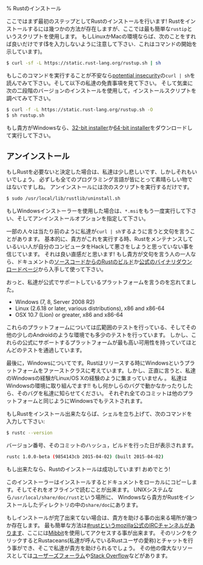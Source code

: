 % Rustのインストール

ここではまず最初のステップとしてRustのインストールを行います!
Rustをインストールするには幾つかの方法が存在しますが、ここでは最も簡単な`rustip`というスクリプトを使用します。
もしLinuxかMacの環境ならば、次のことをすれば良いだけです($を入力しないように注意して下さい．これはコマンドの開始を示しています)。

```bash
$ curl -sf -L https://static.rust-lang.org/rustup.sh | sh
```

もしこのコマンドを実行することが不安なら[potential insecurity][insecurity]の`curl
| sh`を読んでみて下さい。そして以下の私達の免責事項を見て下さい。
そして気楽に次の二段階のバージョンのインストールを使用して，インストールスクリプトを調べてみて下さい。

```bash
$ curl -f -L https://static.rust-lang.org/rustup.sh -O
$ sh rustup.sh
```

[insecurity]: http://curlpipesh.tumblr.com

もし貴方がWindowsなら、[32-bit installer][win32]か[64-bit installer][win64]をダウンロードして実行して下さい。

[win32]: https://static.rust-lang.org/dist/rust-1.0.0-beta-i686-pc-windows-gnu.msi
[win64]: https://static.rust-lang.org/dist/rust-1.0.0-beta-x86_64-pc-windows-gnu.msi

## アンインストール

もしRustを必要ないと決定した場合は、私達は少し悲しいです、しかしそれもいいでしょう。
必ずしも全てのプログラミング言語が皆にとって素晴らしい物ではないですしね。
アンインストールには次のスクリプトを実行するだけです。

```bash
$ sudo /usr/local/lib/rustlib/uninstall.sh
```

もしWindowsインストーラーを使用した場合は、`*.msi`をもう一度実行して下さい、そしてアンインストールオプションを指定して下さい。

一部の人々は当たり前のように私達が`curl | sh`するように言うと文句を言うことがあります。
基本的に、貴方がこれを実行する時、Rustをメンテナンスしているいい人が自分のコンピュータをHackして悪さをしようと思っていない事を信じています。
それは良い直感だと思います!
もし貴方が文句を言う人の一人なら、ドキュメントの[ソースコードからのRustのビルド][from source]か[公式のバイナリダウンロードページ][install page]から入手して使って下さい。

[from source]: https://github.com/rust-lang/rust#building-from-source
[install page]: http://www.rust-lang.org/install.html

おっと、私達が公式でサポートしているプラットフォームを言うのを忘れてました。

* Windows (7, 8, Server 2008 R2)
* Linux (2.6.18 or later, various distributions), x86 and x86-64
* OSX 10.7 (Lion) or greater, x86 and x86-64

これらのプラットフォームについては広範囲のテストを行っている、そしてその他の少しのAndroidのような環境でも多少のテストを行っています。
しかし、これらの公式にサポートするプラットフォームが最も高い可用性を持っていてほとんどのテストを通過しています。

最後に，Windowsについてです。Rustはリリースする時にWindowsというプラットフォームをファーストクラスに考えています。しかし、正直に言うと、私達のWindowsの経験がLinux/OS Xの経験のように集まっていません 。
私達はWindowsの環境に取り組んでます!!
もし何かしらのバグで動かなかったりしたら、そのバグを私達に知らせてください。
それぞれ全てのコミットは他のプラットフォームと同じようにWindowsでもテストされます。

もしRustをインストール出来たならば、シェルを立ち上げて、次のコマンドを入力して下さい:

```bash
$ rustc --version
```

バージョン番号、そのコミットのハッシュ，ビルドを行った日が表示されます。

```bash
rustc 1.0.0-beta (9854143cb 2015-04-02) (built 2015-04-02)
```

もし出来たなら、Rustのインストールは成功しています! おめでとう!

このインストーラーはインストールするとドキュメントをローカルにコピーします。そしてそれをオフラインで読むことが出来ます。
UNIXシステムなら`/usr/local/share/doc/rust`という場所に、
Windowsなら貴方がRustをインストールしたディレクトリの中の`share/doc`にあります。

もしインストールが完了出来てない場合は、貴方を助ける事の出来る場所が幾つか存在します。
最も簡単な方法は[#rustというmozilla公式のIRCチャンネルがあります][irc]、ここには[Mibbit][mibbit]を使用してアクセスする事が出来ます。
そのリンクをクリックするとRustaceans(私達が呼んでいるRustユーザの愛称)とチャットを行う事ができ、そこで私達が貴方を助けられるでしょう。
その他の偉大なリソースとしては[ユーザーズフォーラム][users]や[Stack Overflow][stackoverflow]などがあります。


[irc]: irc://irc.mozilla.org/#rust
[mibbit]: http://chat.mibbit.com/?server=irc.mozilla.org&channel=%23rust
[users]: http://users.rust-lang.org/ 
[stackoverflow]: http://stackoverflow.com/questions/tagged/rust
